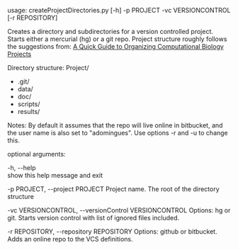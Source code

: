 usage: createProjectDirectories.py [-h] -p PROJECT -vc VERSIONCONTROL
                               [-r REPOSITORY]

Creates a directory and subdirectories for a version controlled project.
Starts either a mercurial (hg) or a git repo.
Project structure roughly follows the suggestions from:
[A Quick Guide to Organizing Computational Biology Projects](http://dx.doi.org/10.1371/journal.pcbi.1000424)


Directory structure:
Project/
- .git/
- data/
- doc/
- scripts/
- results/

Notes:
By default it assumes that the repo will live online in bitbucket, and the user name is also set to "adomingues".  Use options -r and -u to change this.


optional arguments:

-h, --help            
                    show this help message and exit

-p PROJECT, --project PROJECT
                    Project name. The root of the directory structure

-vc VERSIONCONTROL, --versionControl VERSIONCONTROL
                    Options: hg or git. Starts version control with list
                    of ignored files included.

-r REPOSITORY, --repository REPOSITORY
                    Options: github or bitbucket. Adds an online repo to
                    the VCS definitions.
